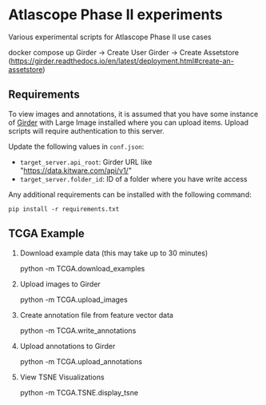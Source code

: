 # Atlascope Phase II experiments
Various experimental scripts for Atlascope Phase II use cases

<!-- TODO: update this -->
docker compose up
Girder -> Create User
Girder -> Create Assetstore (https://girder.readthedocs.io/en/latest/deployment.html#create-an-assetstore)


## Requirements
To view images and annotations, it is assumed that you have some instance of [Girder][girder-link] with Large Image installed where you can upload items. Upload scripts will require authentication to this server.

Update the following values in `conf.json`:

 - `target_server.api_root`: Girder URL like "https://data.kitware.com/api/v1/"
 - `target_server.folder_id`: ID of a folder where you have write access

Any additional requirements can be installed with the following command:

    pip install -r requirements.txt


## TCGA Example
1. Download example data (this may take up to 30 minutes)

    python -m  TCGA.download_examples

2. Upload images to Girder

    python -m TCGA.upload_images

3. Create annotation file from feature vector data

    python -m TCGA.write_annotations

4. Upload annotations to Girder

    python -m TCGA.upload_annotations

5. View TSNE Visualizations

    python -m TCGA.TSNE.display_tsne


[girder-link]: https://girder.readthedocs.io/
